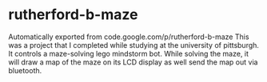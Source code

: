 # rutherford-b-maze
Automatically exported from code.google.com/p/rutherford-b-maze
This was a project that I completed while studying at the university of pittsburgh. It controls a maze-solving lego mindstorm bot. 
While solving the maze, it will draw a map of the maze on its LCD display as well send the map out via bluetooth.
